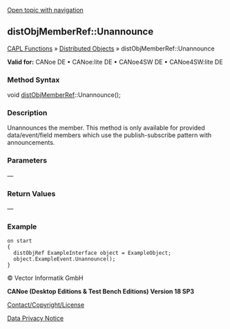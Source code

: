 [Open topic with navigation](../../../../../CANoeDEFamily.htm#Topics/CAPLFunctions/DistributedObjects/Methods/CAPLfunctiondistObjMemberRefUnannounce.md)

## distObjMemberRef::Unannounce

[CAPL Functions](../../CAPLfunctions.md) » [Distributed Objects](../CAPLfunctionsDOOverview.md) » distObjMemberRef::Unannounce

**Valid for:** CANoe DE • CANoe:lite DE • CANoe4SW DE • CANoe4SW:lite DE

### Method Syntax

void [distObjMemberRef](../Objects/CAPLfunctiondistObjMemberRef.md)::Unannounce();

### Description

Unannounces the member. This method is only available for provided data/event/field members which use the publish-subscribe pattern with announcements.

### Parameters

—

### Return Values

—

### Example

```plaintext
on start
{
  distObjRef ExampleInterface object = ExampleObject;
  object.ExampleEvent.Unannounce();
}
```

© Vector Informatik GmbH

**CANoe (Desktop Editions & Test Bench Editions) Version 18 SP3**

[Contact/Copyright/License](../../../Shared/ContactCopyrightLicense.md)

[Data Privacy Notice](https://www.vector.com/int/en/company/get-info/privacy-policy/)